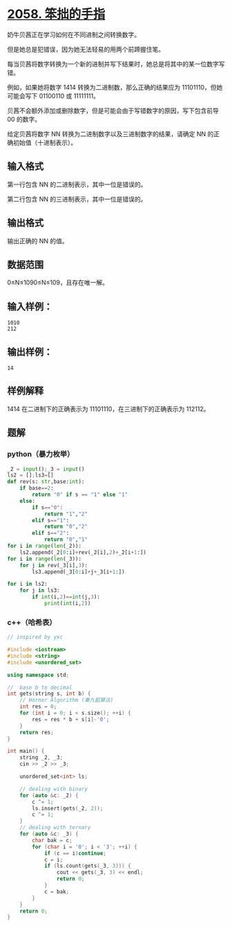 # [2058. 笨拙的手指](https://www.acwing.com/problem/content/2060/)

奶牛贝茜正在学习如何在不同进制之间转换数字。

但是她总是犯错误，因为她无法轻易的用两个前蹄握住笔。

每当贝茜将数字转换为一个新的进制并写下结果时，她总是将其中的某一位数字写错。

例如，如果她将数字 1414 转换为二进制数，那么正确的结果应为 11101110，但她可能会写下 01100110 或 11111111。

贝茜不会额外添加或删除数字，但是可能会由于写错数字的原因，写下包含前导 00 的数字。

给定贝茜将数字 NN 转换为二进制数字以及三进制数字的结果，请确定 NN 的正确初始值（十进制表示）。

## 输入格式

第一行包含 NN 的二进制表示，其中一位是错误的。

第二行包含 NN 的三进制表示，其中一位是错误的。

## 输出格式

输出正确的 NN 的值。

## 数据范围

0≤N≤1090≤N≤109，且存在唯一解。

## 输入样例：

```
1010
212
```

## 输出样例：

```
14
```

## 样例解释

1414 在二进制下的正确表示为 11101110，在三进制下的正确表示为 112112。

## 题解

### python（暴力枚举）

```python
_2 = input();_3 = input()
ls2 = [];ls3=[]
def rev(s: str,base:int):
    if base==2:
        return "0" if s == "1" else "1"
    else:
        if s=="0":
            return "1","2"
        elif s=="1":
            return "0","2"
        elif s=="2":
            return "0","1"
for i in range(len(_2)):
    ls2.append(_2[0:i]+rev(_2[i],2)+_2[i+1:])
for i in range(len(_3)):
    for j in rev(_3[i],3):
        ls3.append(_3[0:i]+j+_3[i+1:])

for i in ls2:
    for j in ls3:
        if int(i,2)==int(j,3):
            print(int(i,2))
```

### c++（哈希表）

```cpp
// inspired by yxc

#include <iostream>
#include <string>
#include <unordered_set>

using namespace std;

//  base b to decimal
int gets(string s, int b) {
    // Horner Algorithm (秦九韶算法)
    int res = 0;
    for (int i = 0; i < s.size(); ++i) {
        res = res * b + s[i]-'0';
    }
    return res;
}

int main() {
    string _2, _3;
    cin >> _2 >> _3;

    unordered_set<int> ls;

    // dealing with binary
    for (auto &c: _2) {
        c ^= 1;
        ls.insert(gets(_2, 2));
        c ^= 1;
    }
    // dealing with ternary
    for (auto &c: _3) {
        char bak = c;
        for (char i = '0'; i < '3'; ++i) {
            if (c == i)continue;
            c = i;
            if (ls.count(gets(_3, 3))) {
                cout << gets(_3, 3) << endl;
                return 0;
            }
            c = bak;
        }
    }
    return 0;
}
```

